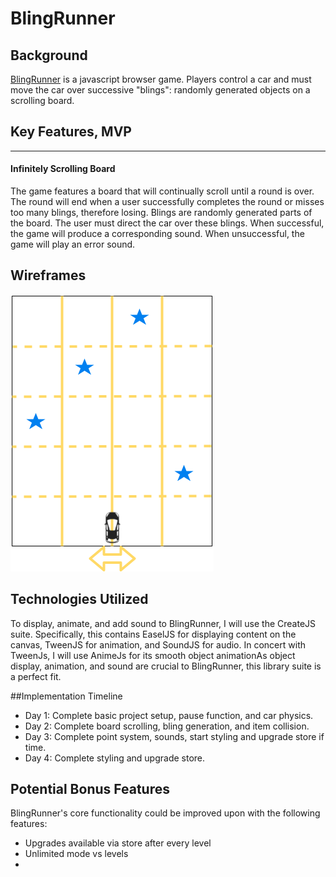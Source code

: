 # BlingRunner

## Background


[BlingRunner](https://github.com/ravisraval/BlingRunner) is a javascript browser game. Players control a car and must move the car over successive "blings": randomly generated objects on a scrolling board.

## Key Features, MVP
***
#### Infinitely Scrolling Board
  The game features a board that will continually scroll until a round is over. The round will end when a user successfully completes the round or misses too many blings, therefore losing.
  Blings are randomly generated parts of the board. The user must direct the car over these blings. When successful, the game will produce a corresponding sound. When unsuccessful, the game will play an error sound.
####


## Wireframes
![Game Mockup](docs/BlingRunner.png)

## Technologies Utilized
To display, animate, and add sound to BlingRunner, I will use the CreateJS suite. Specifically, this contains EaselJS for displaying content on the canvas, TweenJS for animation, and SoundJS for audio. In concert with TweenJs, I will use AnimeJs for its smooth object animationAs object display, animation, and sound are crucial to BlingRunner, this library suite is a perfect fit.


##Implementation Timeline

*  Day 1: Complete basic project setup, pause function, and car physics.
*  Day 2: Complete board scrolling, bling generation, and item collision.
*  Day 3: Complete point system, sounds, start styling and upgrade store if time.
*  Day 4: Complete styling and upgrade store.

## Potential Bonus Features

BlingRunner's core functionality could be improved upon with the following features:
*  Upgrades available via store after every level
*  Unlimited mode vs levels
*
